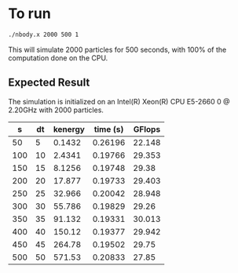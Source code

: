 # To run

```sh
./nbody.x 2000 500 1 
```

This will simulate 2000 particles for 500 seconds, with 100% of the computation done on the CPU.

## Expected Result

The simulation is initialized on an Intel(R) Xeon(R) CPU E5-2660 0 @ 2.20GHz with 2000 particles.

| s   | dt  | kenergy | time (s) | GFlops |
|-----|-----|---------|----------|--------|
| 50  | 5   | 0.1432  | 0.26196  | 22.148 |
| 100 | 10  | 2.4341  | 0.19766  | 29.353 |
| 150 | 15  | 8.1256  | 0.19748  | 29.38  |
| 200 | 20  | 17.877  | 0.19733  | 29.403 |
| 250 | 25  | 32.966  | 0.20042  | 28.948 |
| 300 | 30  | 55.786  | 0.19829  | 29.26  |
| 350 | 35  | 91.132  | 0.19331  | 30.013 |
| 400 | 40  | 150.12  | 0.19377  | 29.942 |
| 450 | 45  | 264.78  | 0.19502  | 29.75  |
| 500 | 50  | 571.53  | 0.20833  | 27.85  |
